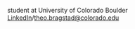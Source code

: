 
student at University of Colorado Boulder  
[LinkedIn](https://www.linkedin.com/in/theobragstad)/theo.bragstad@colorado.edu
